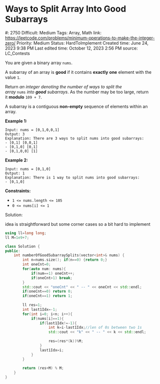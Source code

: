# Ways to Split Array Into Good Subarrays

#: 2750
Difficult: Medium
Tags: Array, Math
link: https://leetcode.com/problems/minimum-operations-to-make-the-integer-zero/
Priority: Medium
Status: HardToImplement
Created time: June 24, 2023 9:38 PM
Last edited time: October 12, 2023 2:56 PM
source: LC_Contests

You are given a binary array `nums`.

A subarray of an array is **good** if it contains **exactly** **one** element with the value `1`.

Return *an integer denoting the number of ways to split the array* `nums` *into **good** subarrays*. As the number may be too large, return it **modulo** `109 + 7`.

A subarray is a contiguous **non-empty** sequence of elements within an array.

**Example 1:**

```
Input: nums = [0,1,0,0,1]
Output: 3
Explanation: There are 3 ways to split nums into good subarrays:
- [0,1] [0,0,1]
- [0,1,0] [0,1]
- [0,1,0,0] [1]

```

**Example 2:**

```
Input: nums = [0,1,0]
Output: 1
Explanation: There is 1 way to split nums into good subarrays:
- [0,1,0]

```

**Constraints:**

- `1 <= nums.length <= 105`
- `0 <= nums[i] <= 1`

Solution:

idea is straightforward but some corner cases so a bit hard to implement

```cpp
using ll=long long;
ll M=1e9+7;

class Solution {
public:
    int numberOfGoodSubarraySplits(vector<int>& nums) {
        int n=nums.size(); if(n==0) {return 0;}
        int oneCnt=0;
        for(auto num: nums){
            if(num==1) oneCnt++;
            if(oneCnt>1) break;
        }
        std::cout << "oneCnt" << " -- " << oneCnt << std::endl;
        if(oneCnt==0) return 0;
        if(oneCnt==1) return 1;
        
        ll res=1;
        int last1Idx=-1;
        for(int i=0; i<n; i++){
            if(nums[i]==1){
                if(last1Idx!=-1){
                    int k=i-last1Idx;//len of 0s between two 1s
                    std::cout << "k" << " -- " << k << std::endl;
                    
                    res=(res*(k))%M;
                }
                last1Idx=i;
            }
        }
        
        return (res+M) % M;
    }
}
```